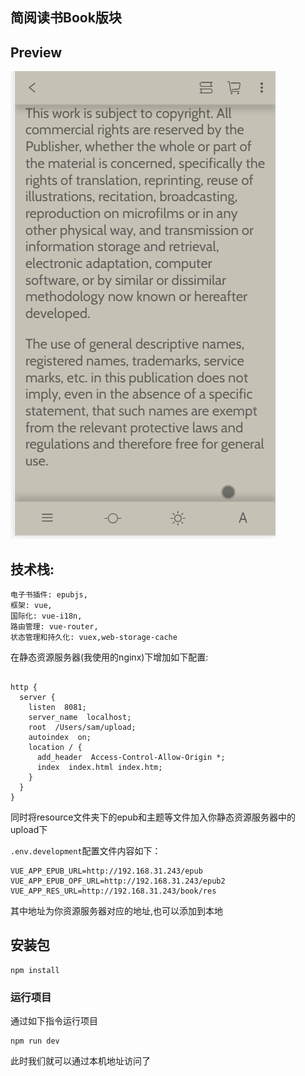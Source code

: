 ## 简阅读书Book版块

## Preview

![bookread](https://raw.githubusercontent.com/junglehunter96/imgStorage/note/img/20190808171313.gif)

## 技术栈:

    电子书插件: epubjs,
    框架: vue,
    国际化: vue-i18n,
    路由管理: vue-router,
    状态管理和持久化: vuex,web-storage-cache


在静态资源服务器(我使用的nginx)下增加如下配置:

```nginx

http {
  server {
    listen  8081;
    server_name  localhost;
    root  /Users/sam/upload;
    autoindex  on;
    location / {
      add_header  Access-Control-Allow-Origin *;
      index  index.html index.htm;
    }
  }
}
```

同时将resource文件夹下的epub和主题等文件加入你静态资源服务器中的 upload下

`.env.development`配置文件内容如下：

```shell
VUE_APP_EPUB_URL=http://192.168.31.243/epub
VUE_APP_EPUB_OPF_URL=http://192.168.31.243/epub2
VUE_APP_RES_URL=http://192.168.31.243/book/res
```

其中地址为你资源服务器对应的地址,也可以添加到本地

## 安装包
```
npm install
```

### 运行项目
通过如下指令运行项目
```
npm run dev
```

此时我们就可以通过本机地址访问了
